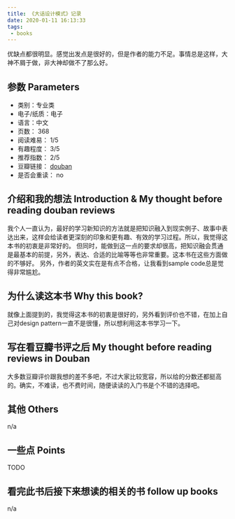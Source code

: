 ```yaml
---
title: 《大话设计模式》记录
date: 2020-01-11 16:13:33
tags: 
 - books
---
```


优缺点都很明显。感觉出发点是很好的，但是作者的能力不足。事情总是这样，大神不屑于做，非大神却做不了那么好。


<!-- more -->

## 参数 Parameters

* 类别：专业类
* 电子/纸质：电子
* 语言：中文
* 页数： 368
* 阅读难易： 1/5
* 有趣程度： 3/5
* 推荐指数： 2/5
* 豆瓣链接： [douban](https://book.douban.com/subject/2334288/)
* 是否会重读： no

## 介绍和我的想法 Introduction & My thought before reading douban reviews
我个人一直认为，最好的学习新知识的方法就是把知识融入到现实例子、故事中表达出来，这样会给读者更深刻的印象和更有趣、有效的学习过程。所以，我觉得这本书的初衷是非常好的。
但同时，能做到这一点的要求却很高，把知识融会贯通是最基本的前提，另外，表达、合适的比喻等等也非常重要。这本书在这些方面做的不够好。
另外，作者的英文实在是有点不合格，让我看到sample code总是觉得非常尴尬。


## 为什么读这本书 Why this book?
就像上面提到的，我觉得这本书的初衷是很好的，另外看到评价也不错，在加上自己对design pattern一直不是很懂，所以想利用这本书学习一下。


## 写在看豆瓣书评之后 My thought before reading reviews in Douban
大多数豆瓣评价跟我想的差不多吧，不过大家比较宽容，所以给的分数还都挺高的。确实，不难读，也不费时间，随便读读的入门书是个不错的选择吧。

## 其他 Others
n/a

## 一些点 Points
TODO

## 看完此书后接下来想读的相关的书 follow up books
n/a
